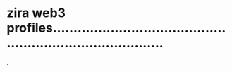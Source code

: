# zira web3 profiles................................................................................
.
